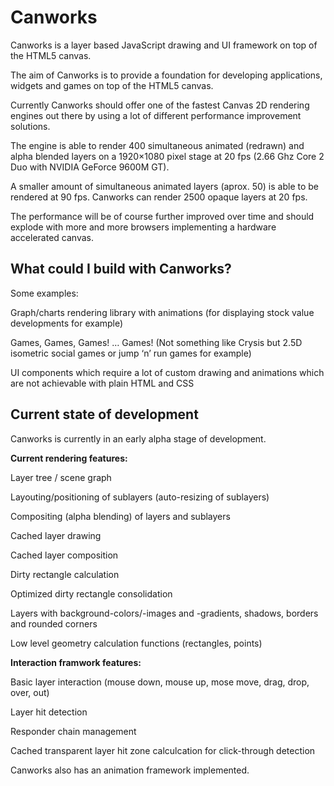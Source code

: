 Canworks
========

Canworks is a layer based JavaScript drawing and UI framework on top of the HTML5 canvas.

The aim of Canworks is to provide a foundation for developing applications, widgets and games on top of the HTML5 canvas.

Currently Canworks should offer one of the fastest Canvas 2D rendering engines out there by using a lot of different performance improvement solutions.

The engine is able to render 400 simultaneous animated (redrawn) and alpha blended layers on a 1920×1080 pixel stage at 20 fps (2.66 Ghz Core 2 Duo with NVIDIA GeForce 9600M GT).

A smaller amount of simultaneous animated layers (aprox. 50) is able to be rendered at 90 fps. Canworks can render 2500 opaque layers at 20 fps.

The performance will be of course further improved over time and should explode with more and more browsers implementing a hardware accelerated canvas.


What could I build with Canworks?
---------------------------------

Some examples:

Graph/charts rendering library with animations (for displaying stock value developments for example)

Games, Games, Games! … Games! (Not something like Crysis but 2.5D isometric social games or jump ‘n’ run games for example)

UI components which require a lot of custom drawing and animations which are not achievable with plain HTML and CSS


Current state of development
----------------------------

Canworks is currently in an early alpha stage of development.

**Current rendering features:**

Layer tree / scene graph

Layouting/positioning of sublayers (auto-resizing of sublayers)

Compositing (alpha blending) of layers and sublayers

Cached layer drawing

Cached layer composition

Dirty rectangle calculation

Optimized dirty rectangle consolidation

Layers with background-colors/-images and -gradients, shadows, borders and rounded corners

Low level geometry calculation functions (rectangles, points)


**Interaction framwork features:**

Basic layer interaction (mouse down, mouse up, mose move, drag, drop, over, out)

Layer hit detection

Responder chain management

Cached transparent layer hit zone calculcation for click-through detection

Canworks also has an animation framework implemented.
